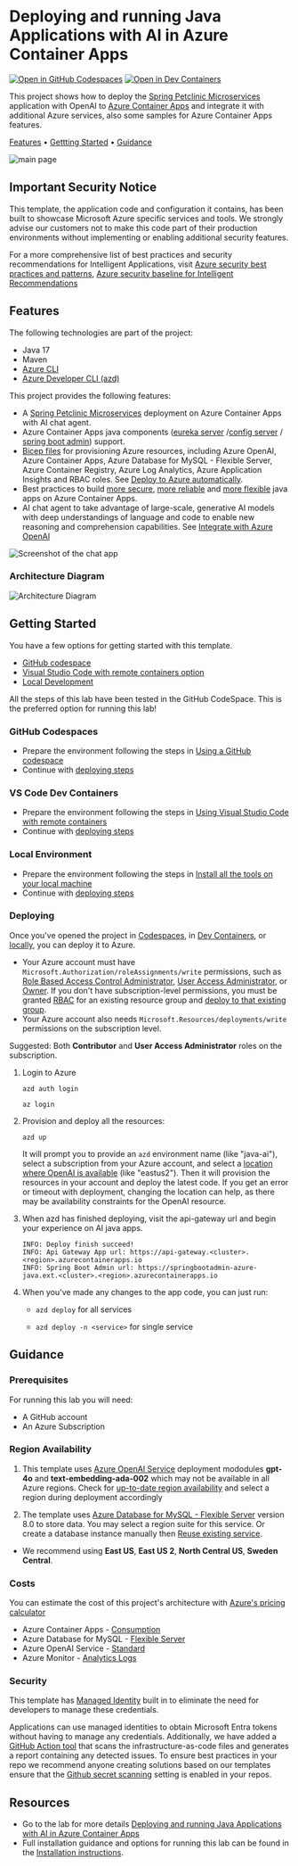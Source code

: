 # Deploying and running Java Applications with AI in Azure Container Apps

[![Open in GitHub Codespaces](https://github.com/codespaces/badge.svg)](https://codespaces.new/Azure-Samples/java-microservices-aca-lab)
[![Open in Dev Containers](https://img.shields.io/static/v1?style=for-the-badge&label=Dev%20Containers&message=Open&color=blue&logo=visualstudiocode)](https://vscode.dev/redirect?url=vscode://ms-vscode-remote.remote-containers/cloneInVolume?url=https://github.com/azure-samples/java-microservices-aca-lab)

This project shows how to deploy the [Spring Petclinic Microservices](https://github.com/Azure-Samples/java-microservices-aca-lab/tree/main/src) application with OpenAI to [Azure Container Apps](https://learn.microsoft.com/azure/container-apps/overview) and integrate it with additional Azure services, also some samples for Azure Container Apps features.

[Features](#features) • [Gettting Started](#getting-started) • [Guidance](#guidance)

![main page](./images/api-gateway-main.png)

## Important Security Notice

This template, the application code and configuration it contains, has been built to showcase Microsoft Azure specific services and tools. We strongly advise our customers not to make this code part of their production environments without implementing or enabling additional security features.  

For a more comprehensive list of best practices and security recommendations for Intelligent Applications, visit [Azure security best practices and patterns](https://learn.microsoft.com/en-us/azure/security/fundamentals/best-practices-and-patterns), [Azure security baseline for Intelligent Recommendations](https://learn.microsoft.com/en-us/security/benchmark/azure/baselines/intelligent-recommendations-security-baseline)

## Features

The following technologies are part of the project:

* Java 17
* Maven
* [Azure CLI](https://learn.microsoft.com/en-us/cli/azure/)
* [Azure Developer CLI (azd)](https://learn.microsoft.com/en-us/azure/developer/azure-developer-cli/)

This project provides the following features:

* A [Spring Petclinic Microservices](https://github.com/Azure-Samples/java-microservices-aca-lab/tree/main/src) deployment on Azure Container Apps with AI chat agent.
* Azure Container Apps java components ([eureka server](https://learn.microsoft.com/en-us/azure/container-apps/java-eureka-server-usage) /[config server](https://learn.microsoft.com/en-us/azure/container-apps/java-config-server-usage) / [spring boot admin](https://learn.microsoft.com/en-us/azure/container-apps/java-admin-for-spring-usage)) support.
* [Bicep files](https://docs.microsoft.com/azure/azure-resource-manager/bicep/) for provisioning Azure resources, including Azure OpenAI, Azure Container Apps, Azure Database for MySQL - Flexible Server, Azure Container Registry, Azure Log Analytics, Azure Application Insights and RBAC roles. See [Deploy to Azure automatically](https://azure-samples.github.io/java-microservices-aca-lab/docs/06_lab_automation/06_openlab_automation.html).
* Best practices to build [more secure](https://azure-samples.github.io/java-microservices-aca-lab/docs/07_lab_security/07_openlab_security_aca.html), [more reliable](https://azure-samples.github.io/java-microservices-aca-lab/docs/10_lab_reliable_application/10_reliable_java_aca.html) and [more flexible](https://azure-samples.github.io/java-microservices-aca-lab/docs/11_lab_scale/11_openlab_scale_aca.html) java apps on Azure Container Apps.
* AI chat agent to take advantage of large-scale, generative AI models with deep understandings of language and code to enable new reasoning and comprehension capabilities. See [Integrate with Azure OpenAI](https://azure-samples.github.io/java-microservices-aca-lab/docs/05_lab_openai/05_openlab_openai_aca.html)

![Screenshot of the chat app](./images/acalab-ai-chat.png)

### Architecture Diagram

![Architecture Diagram](./images/acalab-overview.png)

## Getting Started

You have a few options for getting started with this template. 

* [GitHub codespace](#github-codespaces)
* [Visual Studio Code with remote containers option](#vs-code-dev-containers)
* [Local Development](#local-environment)

All the steps of this lab have been tested in the GitHub CodeSpace. This is the preferred option for running this lab!

### GitHub Codespaces

* Prepare the environment following the steps in [Using a GitHub codespace](https://azure-samples.github.io/java-microservices-aca-lab/install.html#using-a-github-codespace)
* Continue with [deploying steps](#deploying)

### VS Code Dev Containers

* Prepare the environment following the steps in [Using Visual Studio Code with remote containers](https://azure-samples.github.io/java-microservices-aca-lab/install.html#using-a-github-codespace)
* Continue with [deploying steps](#deploying)

### Local Environment

* Prepare the environment following the steps in [Install all the tools on your local machine](https://azure-samples.github.io/java-microservices-aca-lab/install.html#install-all-the-tools-on-your-local-machine)
* Continue with [deploying steps](#deploying)

### Deploying

Once you've opened the project in [Codespaces](#github-codespaces), in [Dev Containers](#vs-code-dev-containers), or [locally](#local-environment), you can deploy it to Azure.

* Your Azure account must have `Microsoft.Authorization/roleAssignments/write` permissions, such as [Role Based Access Control Administrator](https://learn.microsoft.com/azure/role-based-access-control/built-in-roles#role-based-access-control-administrator-preview), [User Access Administrator](https://learn.microsoft.com/azure/role-based-access-control/built-in-roles#user-access-administrator), or [Owner](https://learn.microsoft.com/azure/role-based-access-control/built-in-roles#owner). If you don't have subscription-level permissions, you must be granted [RBAC](https://learn.microsoft.com/azure/role-based-access-control/built-in-roles#role-based-access-control-administrator-preview) for an existing resource group and [deploy to that existing group](./docs/06_lab_automation/0604.md).
* Your Azure account also needs `Microsoft.Resources/deployments/write` permissions on the subscription level.

Suggested: Both **Contributor** and **User Access Administrator** roles on the subscription.

1. Login to Azure

   `azd auth login`

   `az login`

1. Provision and deploy all the resources:

   `azd up`

   It will prompt you to provide an `azd` environment name (like "java-ai"), select a subscription from your Azure account, and select a [location where OpenAI is available](#region-availability) (like "eastus2"). Then it will provision the resources in your account and deploy the latest code. If you get an error or timeout with deployment, changing the location can help, as there may be availability constraints for the OpenAI resource.

1. When azd has finished deploying, visit the api-gateway url and begin your experience on AI java apps.

   ```text
   INFO: Deploy finish succeed!
   INFO: Api Gateway App url: https://api-gateway.<cluster>.<region>.azurecontainerapps.io
   INFO: Spring Boot Admin url: https://springbootadmin-azure-java.ext.<cluster>.<region>.azurecontainerapps.io
   ```

1. When you've made any changes to the app code, you can just run:

   - `azd deploy` for all services

   - `azd deploy -n <service>` for single service

   

## Guidance

### Prerequisites

For running this lab you will need:

* A GitHub account
* An Azure Subscription

### Region Availability

1. This template uses [Azure OpenAI Service](https://learn.microsoft.com/en-us/azure/ai-services/openai/overview) deployment mododules **gpt-4o** and **text-embedding-ada-002** which may not be available in all Azure regions. Check for [up-to-date region availability](https://learn.microsoft.com/azure/ai-services/openai/concepts/models#standard-deployment-model-availability) and select a region during deployment accordingly

1. The template uses [Azure Database for MySQL - Flexible Server](https://learn.microsoft.com/en-us/azure/mysql/flexible-server/overview) version 8.0 to store data. You may select a region suite for this service. Or create a database instance manually then [Reuse existing service](https://azure-samples.github.io/java-microservices-aca-lab/docs/06_lab_automation/0604.html).

  * We recommend using **East US**, **East US 2**, **North Central US**, **Sweden Central**.

### Costs

You can estimate the cost of this project's architecture with [Azure's pricing calculator](https://azure.microsoft.com/pricing/calculator/)

* Azure Container Apps - [Consumption](https://azure.microsoft.com/en-us/pricing/details/container-apps/)
* Azure Database for MySQL - [Flexible Server](https://azure.microsoft.com/en-us/pricing/details/mysql/)
* Azure OpenAI Service - [Standard](https://azure.microsoft.com/en-us/pricing/details/cognitive-services/openai-service/)
* Azure Monitor - [Analytics Logs](https://azure.microsoft.com/en-us/pricing/details/monitor/)

### Security

This template has [Managed Identity](https://learn.microsoft.com/entra/identity/managed-identities-azure-resources/overview) built in to eliminate the need for developers to manage these credentials.

Applications can use managed identities to obtain Microsoft Entra tokens without having to manage any credentials. Additionally, we have added a [GitHub Action tool](https://github.com/microsoft/security-devops-action) that scans the infrastructure-as-code files and generates a report containing any detected issues. To ensure best practices in your repo we recommend anyone creating solutions based on our templates ensure that the [Github secret scanning](https://docs.github.com/code-security/secret-scanning/about-secret-scanning) setting is enabled in your repos.

## Resources

* Go to the lab for more details [Deploying and running Java Applications with AI in Azure Container Apps](https://azure-samples.github.io/java-microservices-aca-lab/)
* Full installation guidance and options for running this lab can be found in the [Installation instructions](install.md).